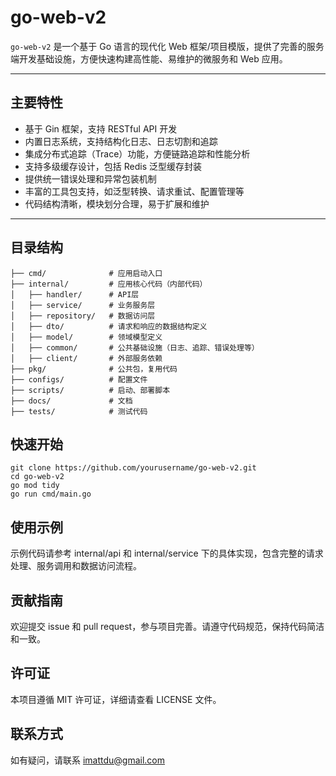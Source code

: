 # go-web-v2

`go-web-v2` 是一个基于 Go 语言的现代化 Web 框架/项目模版，提供了完善的服务端开发基础设施，方便快速构建高性能、易维护的微服务和 Web 应用。

---

## 主要特性

- 基于 Gin 框架，支持 RESTful API 开发
- 内置日志系统，支持结构化日志、日志切割和追踪
- 集成分布式追踪（Trace）功能，方便链路追踪和性能分析
- 支持多级缓存设计，包括 Redis 泛型缓存封装
- 提供统一错误处理和异常包装机制
- 丰富的工具包支持，如泛型转换、请求重试、配置管理等
- 代码结构清晰，模块划分合理，易于扩展和维护

---

## 目录结构

```plaintext
├── cmd/              # 应用启动入口
├── internal/         # 应用核心代码（内部代码）
│   ├── handler/      # API层
│   ├── service/      # 业务服务层
│   ├── repository/   # 数据访问层
│   ├── dto/          # 请求和响应的数据结构定义
│   ├── model/        # 领域模型定义
│   ├── common/       # 公共基础设施（日志、追踪、错误处理等）
│   ├── client/       # 外部服务依赖
├── pkg/              # 公共包，复用代码
├── configs/          # 配置文件
├── scripts/          # 启动、部署脚本
├── docs/             # 文档
├── tests/            # 测试代码
```

## 快速开始
```
git clone https://github.com/yourusername/go-web-v2.git
cd go-web-v2
go mod tidy
go run cmd/main.go
```

## 使用示例

示例代码请参考 internal/api 和 internal/service 下的具体实现，包含完整的请求处理、服务调用和数据访问流程。



## 贡献指南

欢迎提交 issue 和 pull request，参与项目完善。请遵守代码规范，保持代码简洁和一致。



## 许可证

本项目遵循 MIT 许可证，详细请查看 LICENSE 文件。



## 联系方式

如有疑问，请联系 imattdu@gmail.com